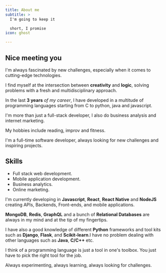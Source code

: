 ```yaml
---
title: About me
subtitle: >
  I'm going to keep it

  short, I promise
icon: ghost

---
```



## Nice meeting you

I'm always fascinated by new challenges, especially when it comes to cutting-edge technologies.

I find myself at the intersection between __creativity__ and __logic__, solving problems
with a fresh and multidisciplinary approach.

In the last __3 years__ _of my career_, I have developed in a multitude of programming languages starting from C to python, java and javascript.

I'm more than just a full-stack developer, I also do business analysis and internet marketing.

My hobbies include reading, improv and fitness.

I'm a full-time software developer, always looking for new challenges and inspiring projects.

## Skills

 - Full stack web development.
 - Mobile application development.
 - Business analytics.
 - Online marketing.

I'm currently developing in __Javascript__, __React__, __React Native__ and __NodeJS__
creating APIs, Backends, Front-ends, and mobile applications.

__MongoDB__, __Redis__, __GraphQL__ and a bunch of __Relational Databases__ are always in my mind and at the tip of my fingertips.

I have also a good knowledge of different __Python__ frameworks and tool kits such as __Django__, __Flask__, and __Scikit-learn__.I have no problem dealing with other languages such as  __Java__, __C/C++__ etc.

I think of a programming language is just a tool in one's toolbox.
You just have to pick the right tool for the job.

Always experimenting, always learning, always looking for challenges.
